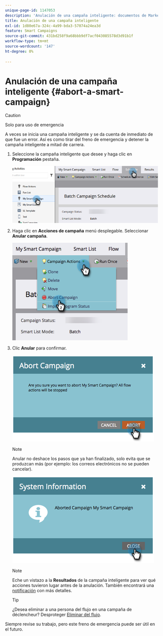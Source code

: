 ```yaml
---
unique-page-id: 1147053
description: 'Anulación de una campaña inteligente: documentos de Marketo, documentación del producto'
title: Anulación de una campaña inteligente
exl-id: 1d80e67a-324c-4a99-bda3-57074a24ea3d
feature: Smart Campaigns
source-git-commit: 431bd258f9a68bbb9df7acf043085578d3d91b1f
workflow-type: tm+mt
source-wordcount: '147'
ht-degree: 0%

---
```


# Anulación de una campaña inteligente {#abort-a-smart-campaign}

>[!CAUTION]
>
>Solo para uso de emergencia

A veces se inicia una campaña inteligente y se da cuenta de inmediato de que fue un error. Así es como tirar del freno de emergencia y detener la campaña inteligente a mitad de carrera.

1. Seleccione la campaña inteligente que desee y haga clic en **Programación** pestaña.

   ![](assets/abort-a-smart-campaign-1.png)

1. Haga clic en **Acciones de campaña** menú desplegable. Seleccionar **Anular campaña**.

   ![](assets/abort-a-smart-campaign-2.png)

1. Clic **Anular** para confirmar.

   ![](assets/abort-a-smart-campaign-3.png)

   >[!NOTE]
   >
   >Anular no deshace los pasos que ya han finalizado, solo evita que se produzcan más (por ejemplo: los correos electrónicos no se pueden cancelar).

   ![](assets/abort-a-smart-campaign-4.png)

   >[!NOTE]
   >
   >Eche un vistazo a la **Resultados** de la campaña inteligente para ver qué acciones tuvieron lugar antes de la anulación. También encontrará una  [notificación](/help/marketo/product-docs/core-marketo-concepts/miscellaneous/understanding-notifications.md) con más detalles.

   >[!TIP]
   >
   >¿Desea eliminar a una persona del flujo en una campaña de déclencheur? Desproteger [Eliminar del flujo](/help/marketo/product-docs/core-marketo-concepts/smart-campaigns/flow-actions/remove-from-flow.md).

Siempre revise su trabajo, pero este freno de emergencia puede ser útil en el futuro.
